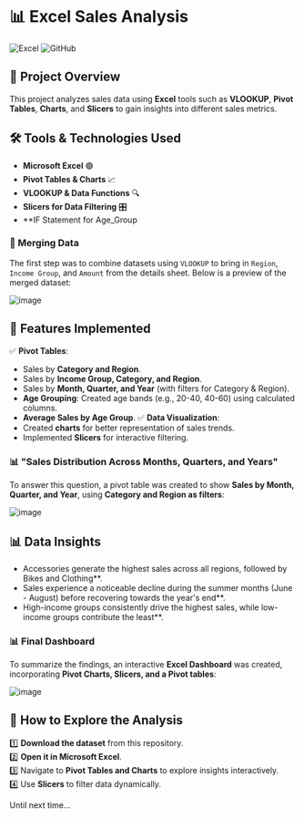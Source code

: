 # 📊 Excel Sales Analysis

![Excel](https://img.shields.io/badge/Microsoft_Excel-217346?style=for-the-badge&logo=microsoft-excel&logoColor=white)
![GitHub](https://img.shields.io/badge/GitHub-100000?style=for-the-badge&logo=github&logoColor=white)

## 📝 Project Overview
This project analyzes sales data using **Excel** tools such as **VLOOKUP**, **Pivot Tables**, **Charts**, and **Slicers** to gain insights into different sales metrics.

## 🛠️ Tools & Technologies Used
- **Microsoft Excel** 🟢
- **Pivot Tables & Charts** 📈
- **VLOOKUP & Data Functions** 🔍
- **Slicers for Data Filtering** 🎛️
- **IF Statement for Age_Group

### 🔹 Merging Data
The first step was to combine datasets using `VLOOKUP` to bring in `Region`, `Income Group`, and `Amount` from the details sheet. Below is a preview of the merged dataset:

![image](https://github.com/user-attachments/assets/77086b76-1cd6-4937-a097-602c7756a7a2)



## 🚀 Features Implemented
✅ **Pivot Tables**:
- Sales by **Category and Region**.
- Sales by **Income Group, Category, and Region**.
- Sales by **Month, Quarter, and Year** (with filters for Category & Region).
- **Age Grouping**: Created age bands (e.g., 20-40, 40-60) using calculated columns.
- **Average Sales by Age Group**.
✅ **Data Visualization**:
- Created **charts** for better representation of sales trends.
- Implemented **Slicers** for interactive filtering.

### 📊 "Sales Distribution Across Months, Quarters, and Years"
To answer this question, a pivot table was created to show **Sales by Month, Quarter, and Year**, using **Category and Region as filters**:

![image](https://github.com/user-attachments/assets/1a446999-1288-4653-9679-96a439d5a570)


## 📊 Data Insights
- Accessories generate the highest sales across all regions, followed by Bikes and Clothing**.
- Sales experience a noticeable decline during the summer months (June - August) before recovering towards the year's end**.
- High-income groups consistently drive the highest sales, while low-income groups contribute the least**.


### 📊 Final Dashboard
To summarize the findings, an interactive **Excel Dashboard** was created, incorporating **Pivot Charts, Slicers, and a Pivot tables**:

![image](https://github.com/user-attachments/assets/15c89149-ea5e-4acf-a5a0-09d99a7260da)






## 📅 How to Explore the Analysis  

1️⃣ **Download the dataset** from this repository.  
2️⃣ **Open it in Microsoft Excel**.  
3️⃣ Navigate to **Pivot Tables and Charts** to explore insights interactively.  
4️⃣ Use **Slicers** to filter data dynamically. 


Until next time...

